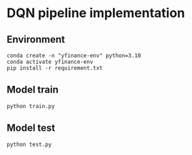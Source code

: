 # DQN pipeline implementation

## Environment

```
conda create -n "yfinance-env" python=3.10
conda activate yfinance-env
pip install -r requirement.txt
```

## Model train

```
python train.py
```

## Model test

```
python test.py
```

